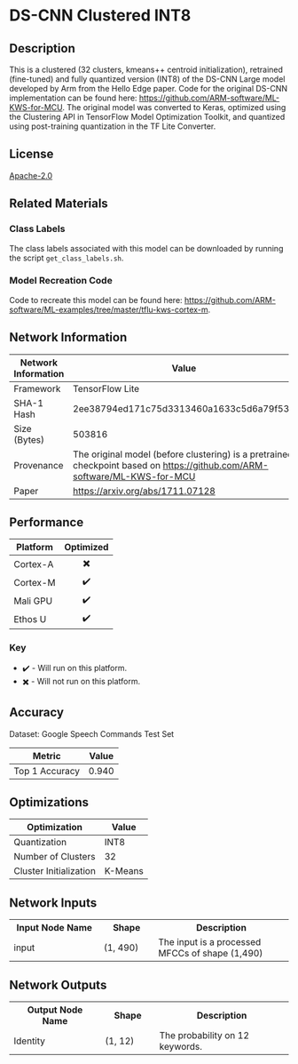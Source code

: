 # DS-CNN Clustered INT8

## Description
This is a clustered (32 clusters, kmeans++ centroid initialization), retrained (fine-tuned) and fully quantized version (INT8) of the DS-CNN Large model developed by Arm from the Hello Edge paper. Code for the original DS-CNN implementation can be found here: https://github.com/ARM-software/ML-KWS-for-MCU. The original model was converted to Keras, optimized using the Clustering API in TensorFlow Model Optimization Toolkit, and quantized using post-training quantization in the TF Lite Converter.

## License
[Apache-2.0](https://spdx.org/licenses/Apache-2.0.html)

## Related Materials
### Class Labels
The class labels associated with this model can be downloaded by running the script `get_class_labels.sh`.

### Model Recreation Code
Code to recreate this model can be found here: https://github.com/ARM-software/ML-examples/tree/master/tflu-kws-cortex-m.

## Network Information
| Network Information |  Value         |
|---------------------|----------------|
|  Framework          | TensorFlow Lite |
|  SHA-1 Hash         | 2ee38794ed171c75d3313460a1633c5d6a79f530 |
|  Size (Bytes)       | 503816 |
|  Provenance         | The original model (before clustering) is a pretrained checkpoint based on https://github.com/ARM-software/ML-KWS-for-MCU |
|  Paper              | https://arxiv.org/abs/1711.07128 |

## Performance
| Platform | Optimized |
|----------|:---------:|
| Cortex-A |:heavy_multiplication_x:         |
| Cortex-M |:heavy_check_mark:         |
| Mali GPU |:heavy_check_mark:         |
| Ethos U  |:heavy_check_mark:         |

### Key
* :heavy_check_mark: - Will run on this platform.
* :heavy_multiplication_x: - Will not run on this platform.

## Accuracy
Dataset: Google Speech Commands Test Set

| Metric | Value |
|--------|-------|
| Top 1 Accuracy | 0.940 |

## Optimizations
| Optimization |  Value  |
|--------------|---------|
| Quantization | INT8 |
| Number of Clusters | 32 |
| Cluster Initialization | K-Means |

## Network Inputs
<table>
    <tr>
        <th width="200">Input Node Name</th>
        <th width="100">Shape</th>
        <th width="300">Description</th>
    </tr>
    <tr>
        <td>input</td>
        <td>(1, 490)</td>
        <td>The input is a processed MFCCs of shape (1,490)</td> 
    </tr>
</table>

## Network Outputs
<table>
    <tr>
        <th width="200">Output Node Name</th>
        <th width="100">Shape</th>
        <th width="300">Description</th>
    </tr>
    <tr>
        <td>Identity</td>
        <td>(1, 12)</td>
        <td>The probability on 12 keywords.</td> 
    </tr>
</table>
